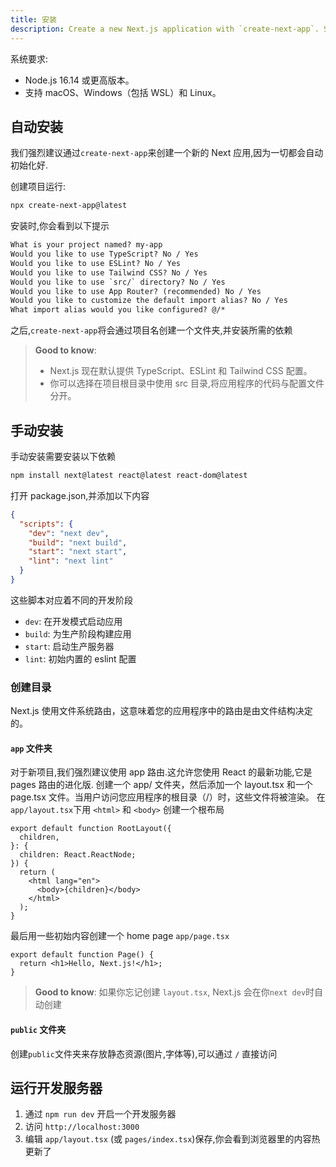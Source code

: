 ```yaml
---
title: 安装
description: Create a new Next.js application with `create-next-app`. Set up TypeScript, styles, and configure your `next.config.js` file.
---
```


系统要求:

- Node.js 16.14 或更高版本。
- 支持 macOS、Windows（包括 WSL）和 Linux。

## 自动安装

我们强烈建议通过`create-next-app`来创建一个新的 Next 应用,因为一切都会自动初始化好.

创建项目运行:

```bash filename="Terminal"
npx create-next-app@latest
```

安装时,你会看到以下提示

```txt filename="Terminal"
What is your project named? my-app
Would you like to use TypeScript? No / Yes
Would you like to use ESLint? No / Yes
Would you like to use Tailwind CSS? No / Yes
Would you like to use `src/` directory? No / Yes
Would you like to use App Router? (recommended) No / Yes
Would you like to customize the default import alias? No / Yes
What import alias would you like configured? @/*
```

之后,`create-next-app`将会通过项目名创建一个文件夹,并安装所需的依赖

> **Good to know**:
>
> - Next.js 现在默认提供 TypeScript、ESLint 和 Tailwind CSS 配置。
> - 你可以选择在项目根目录中使用 src 目录,将应用程序的代码与配置文件分开。

## 手动安装

手动安装需要安装以下依赖

```bash filename="Terminal"
npm install next@latest react@latest react-dom@latest
```

打开 package.json,并添加以下内容

```json filename="package.json"
{
  "scripts": {
    "dev": "next dev",
    "build": "next build",
    "start": "next start",
    "lint": "next lint"
  }
}
```

这些脚本对应着不同的开发阶段

- `dev`: 在开发模式启动应用
- `build`: 为生产阶段构建应用
- `start`: 启动生产服务器
- `lint`: 初始内置的 eslint 配置

### 创建目录

Next.js 使用文件系统路由，这意味着您的应用程序中的路由是由文件结构决定的。

#### `app` 文件夹

对于新项目,我们强烈建议使用 app 路由.这允许您使用 React 的最新功能,它是 pages 路由的进化版.
创建一个 app/ 文件夹，然后添加一个 layout.tsx 和一个 page.tsx 文件。当用户访问您应用程序的根目录（/）时，这些文件将被渲染。
在`app/layout.tsx`下用 `<html>` 和 `<body>` 创建一个根布局

```tsx filename="app/layout.tsx" switcher
export default function RootLayout({
  children,
}: {
  children: React.ReactNode;
}) {
  return (
    <html lang="en">
      <body>{children}</body>
    </html>
  );
}
```

最后用一些初始内容创建一个 home page `app/page.tsx`

```tsx filename="app/page.tsx" switcher
export default function Page() {
  return <h1>Hello, Next.js!</h1>;
}
```

> **Good to know**: 如果你忘记创建 `layout.tsx`, Next.js 会在你`next dev`时自动创建

#### `public` 文件夹

创建`public`文件夹来存放静态资源(图片,字体等),可以通过 `/` 直接访问

## 运行开发服务器

1. 通过 `npm run dev` 开启一个开发服务器
2. 访问 `http://localhost:3000`
3. 编辑 `app/layout.tsx` (或 `pages/index.tsx`)保存,你会看到浏览器里的内容热更新了
